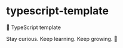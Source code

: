 # typescript-template

🐢 TypeScript template

<!-- INSPIRATIONAL_QUOTE_START -->
Stay curious. Keep learning. Keep growing.
🦖
<!-- INSPIRATIONAL_QUOTE_END -->

